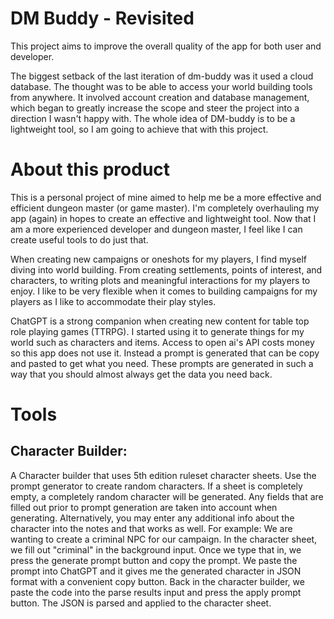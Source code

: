 # DM Buddy - Revisited

This project aims to improve the overall quality of the app for both user and developer.

The biggest setback of the last iteration of dm-buddy was it used a cloud database. The thought was to be able to access your world building tools from anywhere. It involved account creation and database management, which began to greatly increase the scope and steer the project into a direction I wasn't happy with. The whole idea of DM-buddy is to be a lightweight tool, so I am going to achieve that with this project.

# About this product

This is a personal project of mine aimed to help me be a more effective and efficient dungeon master (or game master). I'm completely overhauling my app (again) in hopes to create an effective and lightweight tool. Now that I am a more experienced developer and dungeon master, I feel like I can create useful tools to do just that.

When creating new campaigns or oneshots for my players, I find myself diving into world building. From creating settlements, points of interest, and characters, to writing plots and meaningful interactions for my players to enjoy. I like to be very flexible when it comes to building campaigns for my players as I like to accommodate their play styles.

ChatGPT is a strong companion when creating new content for table top role playing games (TTRPG). I started using it to generate things for my world such as characters and items. Access to open ai's API costs money so this app does not use it. Instead a prompt is generated that can be copy and pasted to get what you need. These prompts are generated in such a way that you should almost always get the data you need back.

# Tools

## Character Builder:

A Character builder that uses 5th edition ruleset character sheets. Use the prompt generator to create random characters. If a sheet is completely empty, a completely random character will be generated. Any fields that are filled out prior to prompt generation are taken into account when generating. Alternatively, you may enter any additional info about the character into the notes and that works as well.
For example:
We are wanting to create a criminal NPC for our campaign. In the character sheet, we fill out "criminal" in the background input. Once we type that in, we press the generate prompt button and copy the prompt. We paste the prompt into ChatGPT and it gives me the generated character in JSON format with a convenient copy button. Back in the character builder, we paste the code into the parse results input and press the apply prompt button. The JSON is parsed and applied to the character sheet.
